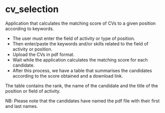 # cv_selection
Application that calculates the matching score of CVs to a given position according to keywords.

- The user must enter the field of activity or type of position.
- Then enter/paste the keywords and/or skills related to the field of activity or position.
- Upload the CVs in pdf format.
- Wait while the application calculates the matching score for each candidate.
- After this process, we have a table that summarises the candidates according to the score obtained and a download link.

The table contains the rank, the name of the candidate and the title of the position or field of activity.

NB: Please note that the candidates have named the pdf file with their first and last names.
